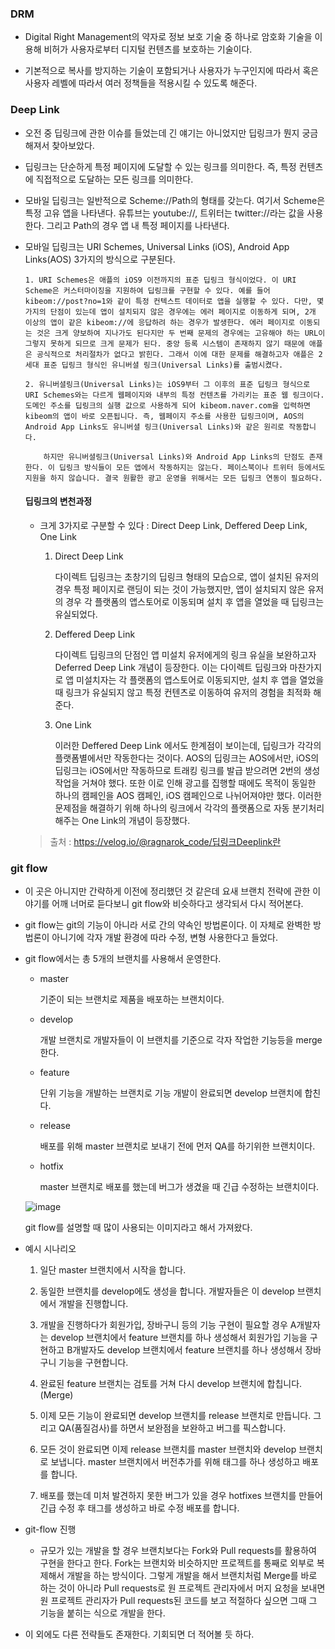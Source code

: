 ### DRM

-   Digital Right Management의 약자로 정보 보호 기술 중 하나로 암호화 기술을 이용해 비허가 사용자로부터 디지털 컨텐츠를 보호하는 기술이다.

-   기본적으로 복사를 방지하는 기술이 포함되거나 사용자가 누구인지에 따라서 혹은 사용자 레벨에 따라서 여러 정책들을 적용시킬 수 있도록 해준다.

### Deep Link

-   오전 중 딥링크에 관한 이슈를 들었는데 긴 얘기는 아니었지만 딥링크가 뭔지 궁금해져서 찾아보았다.

-   딥링크는 단순하게 특정 페이지에 도달할 수 있는 링크를 의미한다. 즉, 특정 컨텐츠에 직접적으로 도달하는 모든 링크를 의미한다.

-   모바일 딥링크는 일반적으로 Scheme://Path의 형태를 갖는다. 여기서 Scheme은 특정 고유 앱을 나타낸다. 유튜브는 youtube://, 트위터는 twitter://라는 값을 사용한다. 그리고 Path의 경우 앱 내 특정 페이지를 나타낸다.

-   모바일 딥링크는 URI Schemes, Universal Links (iOS), Android App Links(AOS) 3가지의 방식으로 구분된다.

        1. URI Schemes은 애플의 iOS9 이전까지의 표준 딥링크 형식이었다. 이 URI Scheme은 커스터마이징을 지원하여 딥링크를 구현할 수 있다. 예를 들어 kibeom://post?no=1와 같이 특정 컨텍스트 데이터로 앱을 실행할 수 있다. 다만, 몇가지의 단점이 있는데 앱이 설치되지 않은 경우에는 에러 페이지로 이동하게 되며, 2개 이상의 앱이 같은 kibeom://에 응답하려 하는 경우가 발생한다. 에러 페이지로 이동되는 것은 크게 양보하여 지나가도 된다지만 두 번째 문제의 경우에는 고유해야 하는 URL이 그렇지 못하게 되므로 크게 문제가 된다. 중앙 등록 시스템이 존재하지 않기 때문에 애플은 공식적으로 처리절차가 없다고 밝힌다. 그래서 이에 대한 문제를 해결하고자 애플은 2세대 표준 딥링크 형식인 유니버셜 링크(Universal Links)를 출범시켰다.

        2. 유니버셜링크(Universal Links)는 iOS9부터 그 이후의 표준 딥링크 형식으로 URI Schemes와는 다르게 웹페이지와 내부의 특정 컨텐츠를 가리키는 표준 웹 링크이다. 도메인 주소를 딥링크의 실행 값으로 사용하게 되어 kibeom.naver.com을 입력하면 kibeom의 앱이 바로 오픈됩니다. 즉, 웹페이지 주소를 사용한 딥링크이며, AOS의 Android App Links도 유니버셜 링크(Universal Links)와 같은 원리로 작동합니다.

            하지만 유니버셜링크(Universal Links)와 Android App Links의 단점도 존재한다. 이 딥링크 방식들이 모든 앱에서 작동하지는 않는다. 페이스북이나 트위터 등에서도 지원을 하지 않습니다. 결국 원활한 광고 운영을 위해서는 모든 딥링크 연동이 필요하다.

    #### 딥링크의 변천과정

    -   크게 3가지로 구분할 수 있다 : Direct Deep Link, Deffered Deep Link, One Link

        1. Direct Deep Link

            다이렉트 딥링크는 초창기의 딥링크 형태의 모습으로, 앱이 설치된 유저의 경우 특정 페이지로 랜딩이 되는 것이 가능했지만, 앱이 설치되지 않은 유저의 경우 각 플랫폼의 앱스토어로 이동되며 설치 후 앱을 열었을 때 딥링크는 유실되었다.

        2. Deffered Deep Link

            다이렉트 딥링크의 단점인 앱 미설치 유저에게의 링크 유실을 보완하고자 Deferred Deep Link 개념이 등장한다. 이는 다이렉트 딥링크와 마찬가지로 앱 미설치자는 각 플랫폼의 앱스토어로 이동되지만, 설치 후 앱을 열었을 때 링크가 유실되지 않고 특정 컨텐츠로 이동하여 유저의 경험을 최적화 해준다.

        3. One Link

            이러한 Deffered Deep Link 에서도 한계점이 보이는데, 딥링크가 각각의 플랫폼별에서만 작동한다는 것이다. AOS의 딥링크는 AOS에서만, iOS의 딥링크는 iOS에서만 작동하므로 트래킹 링크를 발급 받으려면 2번의 생성작업을 거쳐야 했다. 또한 이로 인해 광고를 집행할 때에도 목적이 동일한 하나의 캠페인을 AOS 캠페인, iOS 캠페인으로 나뉘어져야만 했다. 이러한 문제점을 해결하기 위해 하나의 링크에서 각각의 플랫폼으로 자동 분기처리해주는 One Link의 개념이 등장했다.

    > 출처 : https://velog.io/@ragnarok_code/딥링크Deeplink란

### git flow

-   이 곳은 아니지만 간략하게 이전에 정리했던 것 같은데 요새 브랜치 전략에 관한 이야기를 어깨 너머로 듣다보니 git flow와 비슷하다고 생각되서 다시 적어본다.

-   git flow는 git의 기능이 아니라 서로 간의 약속인 방법론이다. 이 자체로 완벽한 방법론이 아니기에 각자 개발 환경에 따라 수정, 변형 사용한다고 들었다.

-   git flow에서는 총 5개의 브랜치를 사용해서 운영한다.

    -   master

        기준이 되는 브랜치로 제품을 배포하는 브랜치이다.

    -   develop

        개발 브랜치로 개발자들이 이 브랜치를 기준으로 각자 작업한 기능등을 merge 한다.

    -   feature

        단위 기능을 개발하는 브랜치로 기능 개발이 완료되면 develop 브랜치에 합친다.

    -   release

        배포를 위해 master 브랜치로 보내기 전에 먼저 QA를 하기위한 브랜치이다.

    -   hotfix

        master 브랜치로 배포를 했는데 버그가 생겼을 때 긴급 수정하는 브랜치이다.

    ![image](https://user-images.githubusercontent.com/60914379/153002907-4064fbb9-ef6d-4257-b13a-6c56e14d3444.png)

    git flow를 설명할 때 많이 사용되는 이미지라고 해서 가져왔다.

-   예시 시나리오

    1. 일단 master 브랜치에서 시작을 합니다.

    2. 동일한 브랜치를 develop에도 생성을 합니다. 개발자들은 이 develop 브랜치에서 개발을 진행합니다.

    3. 개발을 진행하다가 회원가입, 장바구니 등의 기능 구현이 필요할 경우 A개발자는 develop 브랜치에서 feature 브랜치를 하나 생성해서 회원가입 기능을 구현하고 B개발자도 develop 브랜치에서 feature 브랜치를 하나 생성해서 장바구니 기능을 구현합니다.

    4. 완료된 feature 브랜치는 검토를 거쳐 다시 develop 브랜치에 합칩니다.(Merge)

    5. 이제 모든 기능이 완료되면 develop 브랜치를 release 브랜치로 만듭니다. 그리고 QA(품질검사)를 하면서 보완점을 보완하고 버그를 픽스합니다.

    6. 모든 것이 완료되면 이제 release 브랜치를 master 브랜치와 develop 브랜치로 보냅니다. master 브랜치에서 버전추가를 위해 태그를 하나 생성하고 배포를 합니다.

    7. 배포를 했는데 미처 발견하지 못한 버그가 있을 경우 hotfixes 브랜치를 만들어 긴급 수정 후 태그를 생성하고 바로 수정 배포를 합니다.

-   git-flow 진행

    -   규모가 있는 개발을 할 경우 브랜치보다는 Fork와 Pull requests를 활용하여 구현을 한다고 한다. Fork는 브랜치와 비슷하지만 프로젝트를 통째로 외부로 복제해서 개발을 하는 방식이다. 그렇게 개발을 해서 브랜치처럼 Merge를 바로 하는 것이 아니라 Pull requests로 원 프로젝트 관리자에서 머지 요청을 보내면 원 프로젝트 관리자가 Pull requests된 코드를 보고 적절하다 싶으면 그때 그 기능을 붙히는 식으로 개발을 한다.

-   이 외에도 다른 전략들도 존재한다. 기회되면 더 적어볼 듯 하다.
